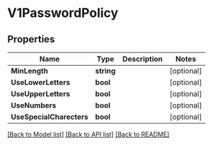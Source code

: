 # V1PasswordPolicy

## Properties

Name | Type | Description | Notes
------------ | ------------- | ------------- | -------------
**MinLength** | **string** |  | [optional] 
**UseLowerLetters** | **bool** |  | [optional] 
**UseUpperLetters** | **bool** |  | [optional] 
**UseNumbers** | **bool** |  | [optional] 
**UseSpecialCharecters** | **bool** |  | [optional] 

[[Back to Model list]](../README.md#documentation-for-models) [[Back to API list]](../README.md#documentation-for-api-endpoints) [[Back to README]](../README.md)


